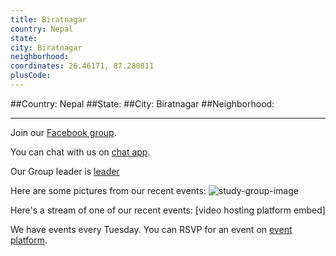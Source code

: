 ```yaml
---
title: Biratnagar
country: Nepal
state: 
city: Biratnagar
neighborhood: 
coordinates: 26.46171, 87.280811
plusCode:
---
```


##Country: Nepal
##State: 
##City: Biratnagar
##Neighborhood: 
*****
Join our [Facebook group](https://www.facebook.com/groups/free.code.camp.biratnagar).

You can chat with us on [chat app]().

Our Group leader is [leader]()

Here are some pictures from our recent events:
![study-group-image]()

Here's a stream of one of our recent events:
[video hosting platform embed]

We have events every Tuesday. You can RSVP for an event on [event platform]().
